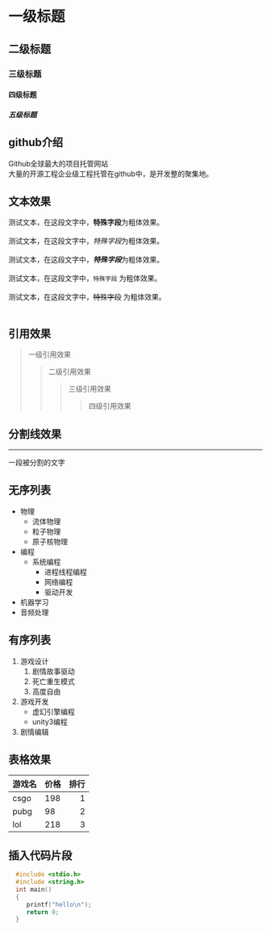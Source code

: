 # 一级标题
## 二级标题
### 三级标题
#### 四级标题
##### 五级标题


## github介绍
Github全球最大的项目托管网站<br>大量的开源工程企业级工程托管在github中，是开发整的聚集地。

## 文本效果
   测试文本，在这段文字中，**特殊字段**为粗体效果。<br><br>
   测试文本，在这段文字中，*特殊字段*为粗体效果。<br><br>
   测试文本，在这段文字中，***特殊字段***为粗体效果。<br><br>
   测试文本，在这段文字中，`特殊字段` 为粗体效果。<br><br>
   测试文本，在这段文字中，~~特殊字段~~ 为粗体效果。<br><br>

## 引用效果
> 一级引用效果
>> 二级引用效果
>>> 三级引用效果
>>>> 四级引用效果

## 分割线效果
---
   一段被分割的文字

## 无序列表

* 物理
  * 流体物理
  * 粒子物理
  * 原子核物理
* 编程
  * 系统编程
    * 进程线程编程
    * 网络编程
    * 驱动开发
* 机器学习
* 音频处理

## 有序列表

1. 游戏设计
   1. 剧情故事驱动
   2. 死亡重生模式
   3. 高度自由
2. 游戏开发
   * 虚幻引擎编程
   * unity3编程
3. 剧情编辑

## 表格效果

游戏名|价格|排行
--|:--|--:
csgo|198|1
pubg|98|2
lol|218|3

## 插入代码片段

```c
  #include <stdio.h>
  #include <string.h>
  int main()
  {
     printf("hello\n");
     return 0;
  }
```


